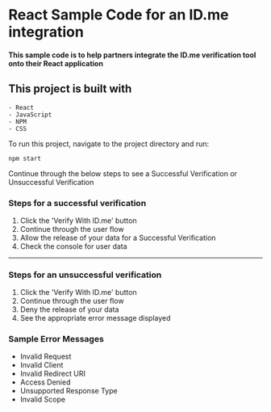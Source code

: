 # React Sample Code for an ID.me integration

#### This sample code is to help partners integrate the ID.me verification tool onto their React application

## This project is built with
    - React
    - JavaScript
    - NPM
    - CSS

To run this project, navigate to the project directory and run:

`npm start`

Continue through the below steps to see a Successful Verification or Unsuccessful Verification


### Steps for a successful verification

1. Click the 'Verify With ID.me' button
2. Continue through the user flow
3. Allow the release of your data for a Successful Verification
4. Check the console for user data

__________________________________________________________________________________________________

### Steps for an unsuccessful verification

1. Click the 'Verify With ID.me' button
2. Continue through the user flow
3. Deny the release of your data
4. See the appropriate error message displayed


### Sample Error Messages

- Invalid Request
- Invalid Client
- Invalid Redirect URI
- Access Denied
- Unsupported Response Type
- Invalid Scope